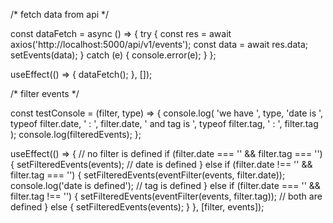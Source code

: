 /* fetch data from api */

  const dataFetch = async () => {
    try {
      const res = await axios('http://localhost:5000/api/v1/events');
      const data = await res.data;
      setEvents(data);
    } catch (e) {
      console.error(e);
    }
  };

  useEffect(() => {
    dataFetch();
  }, []);

  /* filter events */

  const testConsole = (filter, type) => {
    console.log(
      'we have ',
      type,
      'date is ',
      typeof filter.date,
      ' : ',
      filter.date,
      ' and tag is ',
      typeof filter.tag,
      ' : ',
      filter.tag
    );
    console.log(filteredEvents);
  };

  useEffect(() => {
    // no filter is defined
    if (filter.date === '' && filter.tag === '') {
      setFilteredEvents(events);
      // date is defined
    } else if (filter.date !== '' && filter.tag === '') {
      setFilteredEvents(eventFilter(events, filter.date));
      console.log('date is defined');
      // tag is defined
    } else if (filter.date === '' && filter.tag !== '') {
      setFilteredEvents(eventFilter(events, filter.tag));
      // both are defined
    } else {
      setFilteredEvents(events);
    }
  }, [filter, events]);